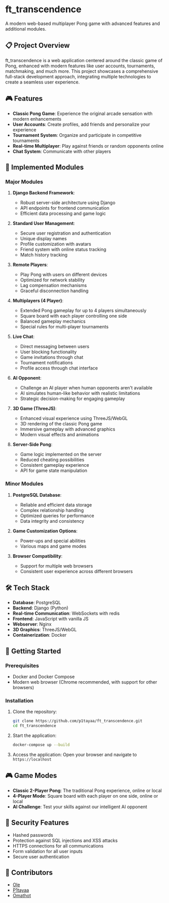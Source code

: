 # ft_transcendence

A modern web-based multiplayer Pong game with advanced features and additional modules.

## 📋 Project Overview

ft_transcendence is a web application centered around the classic game of Pong, enhanced with modern features like user accounts, tournaments, matchmaking, and much more. This project showcases a comprehensive full-stack development approach, integrating multiple technologies to create a seamless user experience.

## 🎮 Features

- **Classic Pong Game**: Experience the original arcade sensation with modern enhancements
- **User Accounts**: Create profiles, add friends and personalize your experience
- **Tournament System**: Organize and participate in competitive tournaments
- **Real-time Multiplayer**: Play against friends or random opponents online
- **Chat System**: Communicate with other players

## 🧩 Implemented Modules

### Major Modules

1. **Django Backend Framework**: 
   - Robust server-side architecture using Django
   - API endpoints for frontend communication
   - Efficient data processing and game logic

2. **Standard User Management**: 
   - Secure user registration and authentication
   - Unique display names
   - Profile customization with avatars
   - Friend system with online status tracking
   - Match history tracking

3. **Remote Players**:
   - Play Pong with users on different devices
   - Optimized for network stability
   - Lag compensation mechanisms
   - Graceful disconnection handling

4. **Multiplayers (4 Player)**:
   - Extended Pong gameplay for up to 4 players simultaneously
   - Square board with each player controlling one side
   - Balanced gameplay mechanics
   - Special rules for multi-player tournaments

5. **Live Chat**:
   - Direct messaging between users
   - User blocking functionality
   - Game invitations through chat
   - Tournament notifications
   - Profile access through chat interface

6. **AI Opponent**:
   - Challenge an AI player when human opponents aren't available
   - AI simulates human-like behavior with realistic limitations
   - Strategic decision-making for engaging gameplay

7. **3D Game (ThreeJS)**:
   - Enhanced visual experience using ThreeJS/WebGL
   - 3D rendering of the classic Pong game
   - Immersive gameplay with advanced graphics
   - Modern visual effects and animations

8. **Server-Side Pong**:
   - Game logic implemented on the server
   - Reduced cheating possibilities
   - Consistent gameplay experience
   - API for game state manipulation

### Minor Modules

1. **PostgreSQL Database**:
   - Reliable and efficient data storage
   - Complex relationship handling
   - Optimized queries for performance
   - Data integrity and consistency

2. **Game Customization Options**:
   - Power-ups and special abilities
   - Various maps and game modes

3. **Browser Compatibility**:
   - Support for multiple web browsers
   - Consistent user experience across different browsers

## 🛠️ Tech Stack

- **Database**: PostgreSQL
- **Backend**: Django (Python)
- **Real-time Communication**: WebSockets with redis
- **Frontend**: JavaScript with vanilla JS
- **Webserver**: Nginx
- **3D Graphics**: ThreeJS/WebGL
- **Containerization**: Docker

## 🚀 Getting Started

### Prerequisites

- Docker and Docker Compose
- Modern web browser (Chrome recommended, with support for other browsers)

### Installation

1. Clone the repository:
   ```bash
   git clone https://github.com/p1tayaa/ft_transcendence.git
   cd ft_transcendence
   ```

2. Start the application:
   ```bash
   docker-compose up --build
   ```

3. Access the application:
   Open your browser and navigate to `https://localhost`

## 🎮 Game Modes

- **Classic 2-Player Pong**: The traditional Pong experience, online or local
- **4-Player Mode**: Square board with each player on one side, online or local
- **AI Challenge**: Test your skills against our intelligent AI opponent

## 🔐 Security Features

- Hashed passwords
- Protection against SQL injections and XSS attacks
- HTTPS connections for all communications
- Form validation for all user inputs
- Secure user authentication

## 👥 Contributors

- [Ole](https://github.com/olebol)
- [P1tayaa](https://github.com/p1tayaa)
- [Omathot](https://github.com/omathot)
